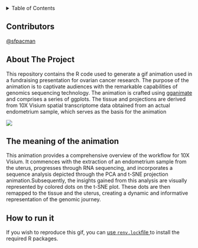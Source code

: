 <div id="top"></div>




<!-- PROJECT SHIELDS -->
<!--
*** I'm using markdown "reference style" links for readability.
*** Reference links are enclosed in brackets [ ] instead of parentheses ( ).
*** See the bottom of this document for the declaration of the reference variables
*** for contributors-url, forks-url, etc. This is an optional, concise syntax you may use.
*** https://www.markdownguide.org/basic-syntax/#reference-style-links
-->

<!-- TABLE OF CONTENTS -->
<details>
  <summary>Table of Contents</summary>
  <ol>
    <li>
      <a href="#about-the-project">About The Project</a>
        <li><a href="#prerequisites">Prerequisites</a></li>
        <li><a href="#installation">Installation</a></li>
      </ul>
    </li>
    <li><a href="#usage">Usage</a></li>
  </ol>
</details>


<!-- ABOUT THE PROJECT -->
## Contributors
[@sfpacman](https://github.com/sfpacman)

## About The Project
This repository contains the R code used to generate a gif animation used in a fundraising presentation for ovarian cancer research. The purpose of the animation is to captivate audiences with the remarkable capabilities of genomics sequencing technology. The animation is crafted using [gganimate](https://gganimate.com/) and comprises a series of ggplots. The tissue and projections are derived from 10X Visium spatial transcriptome data obtained from an actual endometrium sample, which serves as the basis for the animation


<img src="https://raw.githubusercontent.com/sfpacman/show_off/main/data/animation.gif">

<!-- About -->
## The meaning of the animation
This animation provides a comprehensive overview of the workflow for 10X Visium. It commences with the extraction of an endometrium sample from the uterus, progresses through RNA sequencing, and incorporates a sequence analysis depicted through the PCA and t-SNE projection animation.Subsequently, the insights gained from this analysis are visually represented by colored dots on the t-SNE plot. These dots are then remapped to the tissue and the uterus, creating a dynamic and informative representation of the genomic journey.

<!-- GETTING STARTED -->
## How to run it
If you wish to reproduce this gif, you can [use ```renv.lock```file ](https://rstudio.github.io/renv/articles/renv.html#collaboration) to install the required R packages.
